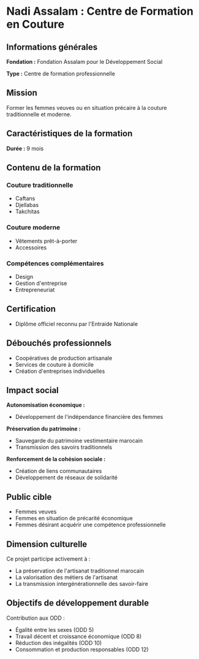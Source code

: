 # Nadi Assalam : Centre de Formation en Couture

## Informations générales

**Fondation :** Fondation Assalam pour le Développement Social

**Type :** Centre de formation professionnelle

## Mission

Former les femmes veuves ou en situation précaire à la couture traditionnelle et moderne.

## Caractéristiques de la formation

**Durée :** 9 mois

## Contenu de la formation

### Couture traditionnelle
- Caftans
- Djellabas
- Takchitas

### Couture moderne
- Vêtements prêt-à-porter
- Accessoires

### Compétences complémentaires
- Design
- Gestion d'entreprise
- Entrepreneuriat

## Certification

- Diplôme officiel reconnu par l'Entraide Nationale

## Débouchés professionnels

- Coopératives de production artisanale
- Services de couture à domicile
- Création d'entreprises individuelles

## Impact social

**Autonomisation économique :**
- Développement de l'indépendance financière des femmes

**Préservation du patrimoine :**
- Sauvegarde du patrimoine vestimentaire marocain
- Transmission des savoirs traditionnels

**Renforcement de la cohésion sociale :**
- Création de liens communautaires
- Développement de réseaux de solidarité

## Public cible

- Femmes veuves
- Femmes en situation de précarité économique
- Femmes désirant acquérir une compétence professionnelle

## Dimension culturelle

Ce projet participe activement à :
- La préservation de l'artisanat traditionnel marocain
- La valorisation des métiers de l'artisanat
- La transmission intergénérationnelle des savoir-faire

## Objectifs de développement durable

Contribution aux ODD :
- Égalité entre les sexes (ODD 5)
- Travail décent et croissance économique (ODD 8)
- Réduction des inégalités (ODD 10)
- Consommation et production responsables (ODD 12)

